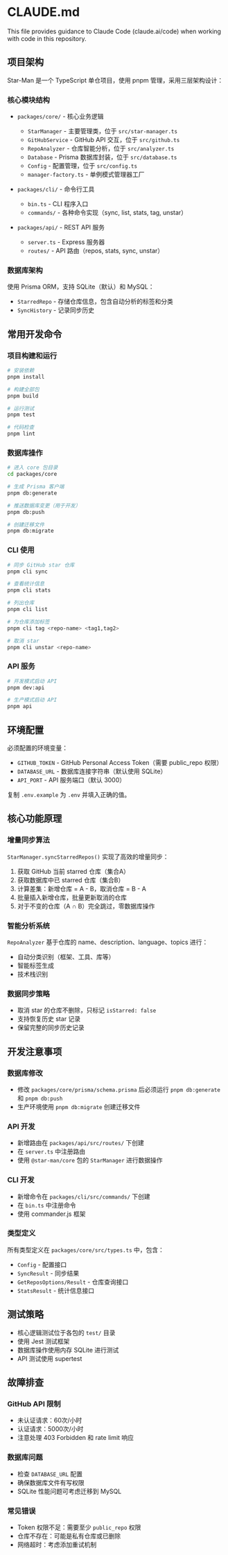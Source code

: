 # CLAUDE.md

This file provides guidance to Claude Code (claude.ai/code) when working with code in this repository.

## 项目架构

Star-Man 是一个 TypeScript 单仓项目，使用 pnpm 管理，采用三层架构设计：

### 核心模块结构
- `packages/core/` - 核心业务逻辑
  - `StarManager` - 主要管理类，位于 `src/star-manager.ts`
  - `GitHubService` - GitHub API 交互，位于 `src/github.ts`
  - `RepoAnalyzer` - 仓库智能分析，位于 `src/analyzer.ts`
  - `Database` - Prisma 数据库封装，位于 `src/database.ts`
  - `Config` - 配置管理，位于 `src/config.ts`
  - `manager-factory.ts` - 单例模式管理器工厂
  
- `packages/cli/` - 命令行工具
  - `bin.ts` - CLI 程序入口
  - `commands/` - 各种命令实现（sync, list, stats, tag, unstar）
  
- `packages/api/` - REST API 服务
  - `server.ts` - Express 服务器
  - `routes/` - API 路由（repos, stats, sync, unstar）

### 数据库架构
使用 Prisma ORM，支持 SQLite（默认）和 MySQL：
- `StarredRepo` - 存储仓库信息，包含自动分析的标签和分类
- `SyncHistory` - 记录同步历史

## 常用开发命令

### 项目构建和运行
```bash
# 安装依赖
pnpm install

# 构建全部包
pnpm build

# 运行测试
pnpm test

# 代码检查
pnpm lint
```

### 数据库操作
```bash
# 进入 core 包目录
cd packages/core

# 生成 Prisma 客户端
pnpm db:generate

# 推送数据库变更（用于开发）
pnpm db:push

# 创建迁移文件
pnpm db:migrate
```

### CLI 使用
```bash
# 同步 GitHub star 仓库
pnpm cli sync

# 查看统计信息
pnpm cli stats

# 列出仓库
pnpm cli list

# 为仓库添加标签
pnpm cli tag <repo-name> <tag1,tag2>

# 取消 star
pnpm cli unstar <repo-name>
```

### API 服务
```bash
# 开发模式启动 API
pnpm dev:api

# 生产模式启动 API
pnpm api
```

## 环境配置

必须配置的环境变量：
- `GITHUB_TOKEN` - GitHub Personal Access Token（需要 public_repo 权限）
- `DATABASE_URL` - 数据库连接字符串（默认使用 SQLite）
- `API_PORT` - API 服务端口（默认 3000）

复制 `.env.example` 为 `.env` 并填入正确的值。

## 核心功能原理

### 增量同步算法
`StarManager.syncStarredRepos()` 实现了高效的增量同步：
1. 获取 GitHub 当前 starred 仓库（集合A）
2. 获取数据库中已 starred 仓库（集合B）  
3. 计算差集：新增仓库 = A - B，取消仓库 = B - A
4. 批量插入新增仓库，批量更新取消的仓库
5. 对于不变的仓库（A ∩ B）完全跳过，零数据库操作

### 智能分析系统
`RepoAnalyzer` 基于仓库的 name、description、language、topics 进行：
- 自动分类识别（框架、工具、库等）
- 智能标签生成
- 技术栈识别

### 数据同步策略
- 取消 star 的仓库不删除，只标记 `isStarred: false`
- 支持恢复历史 star 记录
- 保留完整的同步历史记录

## 开发注意事项

### 数据库修改
- 修改 `packages/core/prisma/schema.prisma` 后必须运行 `pnpm db:generate` 和 `pnpm db:push`
- 生产环境使用 `pnpm db:migrate` 创建迁移文件

### API 开发
- 新增路由在 `packages/api/src/routes/` 下创建
- 在 `server.ts` 中注册路由
- 使用 `@star-man/core` 包的 `StarManager` 进行数据操作

### CLI 开发
- 新增命令在 `packages/cli/src/commands/` 下创建
- 在 `bin.ts` 中注册命令
- 使用 commander.js 框架

### 类型定义
所有类型定义在 `packages/core/src/types.ts` 中，包含：
- `Config` - 配置接口
- `SyncResult` - 同步结果
- `GetReposOptions/Result` - 仓库查询接口
- `StatsResult` - 统计信息接口

## 测试策略

- 核心逻辑测试位于各包的 `test/` 目录
- 使用 Jest 测试框架
- 数据库操作使用内存 SQLite 进行测试
- API 测试使用 supertest

## 故障排查

### GitHub API 限制
- 未认证请求：60次/小时
- 认证请求：5000次/小时
- 注意处理 403 Forbidden 和 rate limit 响应

### 数据库问题
- 检查 `DATABASE_URL` 配置
- 确保数据库文件有写权限
- SQLite 性能问题可考虑迁移到 MySQL

### 常见错误
- Token 权限不足：需要至少 `public_repo` 权限
- 仓库不存在：可能是私有仓库或已删除
- 网络超时：考虑添加重试机制
